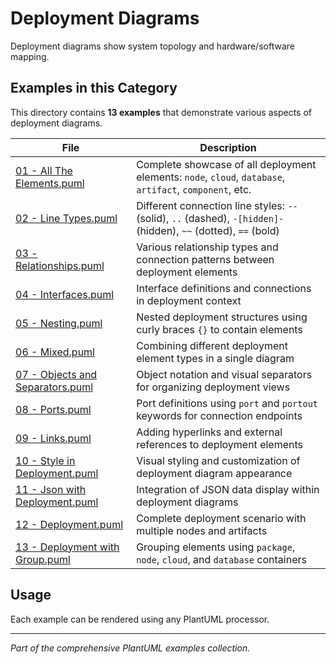 # Deployment Diagrams

Deployment diagrams show system topology and hardware/software mapping.

## Examples in this Category

This directory contains **13 examples** that demonstrate various aspects of deployment diagrams.

| File | Description |
|------|-------------|
| [01 - All The Elements.puml](01%20-%20All%20The%20Elements.puml) | Complete showcase of all deployment elements: `node`, `cloud`, `database`, `artifact`, `component`, etc. |
| [02 - Line Types.puml](02%20-%20Line%20Types.puml) | Different connection line styles: `--` (solid), `..` (dashed), `-[hidden]-` (hidden), `~~` (dotted), `==` (bold) |
| [03 - Relationships.puml](03%20-%20Relationships.puml) | Various relationship types and connection patterns between deployment elements |
| [04 - Interfaces.puml](04%20-%20Interfaces.puml) | Interface definitions and connections in deployment context |
| [05 - Nesting.puml](05%20-%20Nesting.puml) | Nested deployment structures using curly braces `{}` to contain elements |
| [06 - Mixed.puml](06%20-%20Mixed.puml) | Combining different deployment element types in a single diagram |
| [07 - Objects and Separators.puml](07%20-%20Objects%20and%20Separators.puml) | Object notation and visual separators for organizing deployment views |
| [08 - Ports.puml](08%20-%20Ports.puml) | Port definitions using `port` and `portout` keywords for connection endpoints |
| [09 - Links.puml](09%20-%20Links.puml) | Adding hyperlinks and external references to deployment elements |
| [10 - Style in Deployment.puml](10%20-%20Style%20in%20Deployment.puml) | Visual styling and customization of deployment diagram appearance |
| [11 - Json with Deployment.puml](11%20-%20Json%20with%20Deployment.puml) | Integration of JSON data display within deployment diagrams |
| [12 - Deployment.puml](12%20-%20Deployment.puml) | Complete deployment scenario with multiple nodes and artifacts |
| [13 - Deployment with Group.puml](13%20-%20Deployment%20with%20Group.puml) | Grouping elements using `package`, `node`, `cloud`, and `database` containers |

## Usage

Each example can be rendered using any PlantUML processor.

---

*Part of the comprehensive PlantUML examples collection.*
